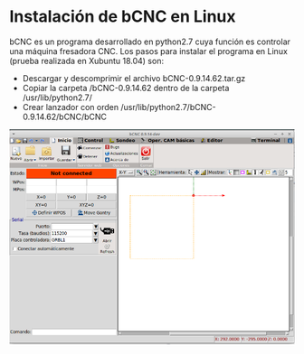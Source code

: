 # Instalación de bCNC en Linux

bCNC es un programa desarrollado en python2.7 cuya función es controlar una máquina fresadora CNC. Los pasos para instalar el programa en Linux (prueba realizada en Xubuntu 18.04) son:

- Descargar y descomprimir el archivo bCNC-0.9.14.62.tar.gz
- Copiar la carpeta /bCNC-0.9.14.62 dentro de la carpeta /usr/lib/python2.7/
- Crear lanzador con orden /usr/lib/python2.7/bCNC-0.9.14.62/bCNC/bCNC

![](bCNC-principal.png)
